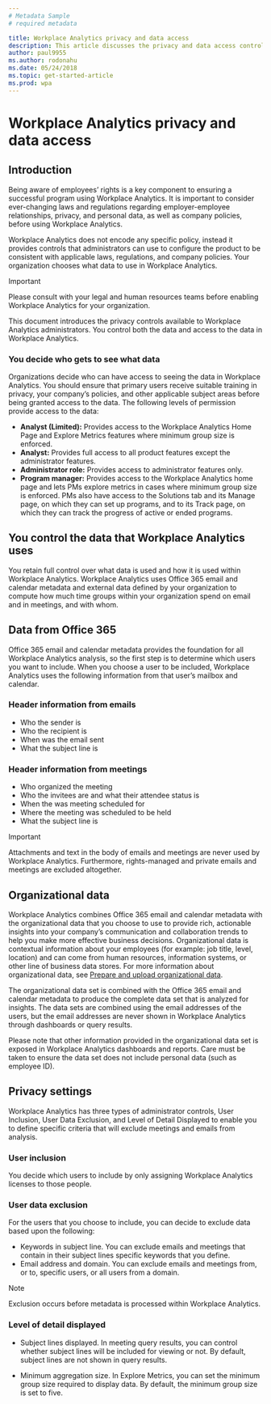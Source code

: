 ```yaml
---
# Metadata Sample
# required metadata

title: Workplace Analytics privacy and data access
description: This article discusses the privacy and data access controls available in Workplace Analytics  
author: paul9955
ms.author: rodonahu
ms.date: 05/24/2018
ms.topic: get-started-article
ms.prod: wpa
---
```

# Workplace Analytics privacy and data access

## Introduction

Being aware of employees’ rights is a key component to ensuring a successful program using Workplace Analytics. It is important to consider ever-changing laws and regulations regarding employer-employee relationships, privacy, and personal data, as well as company policies, before using Workplace Analytics. 

Workplace Analytics does not encode any specific policy, instead it provides controls that administrators can use to configure the product to be consistent with applicable laws, regulations, and company policies. Your organization chooses what data to use in Workplace Analytics. 

>[!Important]
>Please consult with your legal and human resources teams before enabling Workplace Analytics for your organization.

This document introduces the privacy controls available to Workplace Analytics administrators. You control both the data and access to the data in Workplace Analytics.


### You decide who gets to see what data
Organizations decide who can have access to seeing the data in Workplace Analytics. You should ensure that primary users receive suitable training in privacy, your company’s policies, and other applicable subject areas before being granted access to the data. The following levels of permission provide access to the data:

 * **Analyst (Limited):** Provides access to the Workplace Analytics Home Page and Explore Metrics features where minimum group size is enforced.
 * **Analyst:** Provides full access to all product features except the administrator features.
 * **Administrator role:** Provides access to administrator features only.
 * **Program manager:** Provides access to the Workplace Analytics home page and lets PMs explore metrics in cases where minimum group size is enforced. PMs also have access to the Solutions tab and its Manage page, on which they can set up programs, and to its Track page, on which they can track the progress of active or ended programs.

## You control the data that Workplace Analytics uses
You retain full control over what data is used and how it is used within Workplace Analytics. Workplace Analytics uses Office 365 email and calendar metadata and external data defined by your organization to compute how much time groups within your organization spend on email and in meetings, and with whom.

## Data from Office 365
Office 365 email and calendar metadata provides the foundation for all Workplace Analytics analysis, so the first step is to determine which users you want to include. When you choose a user to be included, Workplace Analytics uses the following information from that user’s mailbox and calendar. 

### Header information from emails
 * Who the sender is
 * Who the recipient is
 * When was the email sent
 * What the subject line is

### Header information from meetings
 * Who organized the meeting
 * Who the invitees are and what their attendee status is
 * When the was meeting scheduled for
 * Where the meeting was scheduled to be held
 * What the subject line is

>[!Important]
>Attachments and text in the body of emails and meetings are never used by Workplace Analytics. Furthermore, rights-managed and private emails and meetings are excluded altogether.

## Organizational data
Workplace Analytics combines Office 365 email and calendar metadata with the organizational data that you choose to use to provide rich, actionable insights into your company’s communication and collaboration trends to help you make more effective business decisions. Organizational data is contextual information about your employees (for example: job title, level, location) and can come from human resources, information systems, or other line of business data stores. For more information about organizational data, see [Prepare and upload organizational data](~/setup/prepare-and-upload-organizational-data.md). <!-- SWITCH THE LAST SENTENCE TO THIS WHEN DANNY'S CONTENT IS READY:  For more information about organizational data, see [Prepare organizational data](~/use/prepare-organizational-data.md). -->

The organizational data set is combined with the Office 365 email and calendar metadata to produce the complete data set that is analyzed for insights. The data sets are combined using the email addresses of the users, but the email addresses are never shown in Workplace Analytics through dashboards or query results. 

Please note that other information provided in the organizational data set is exposed in Workplace Analytics dashboards and reports. Care must be taken to ensure the data set does not include personal data (such as employee ID).

## Privacy settings
Workplace Analytics has three types of administrator controls, User Inclusion, User Data Exclusion, and Level of Detail Displayed to enable you to define specific criteria that will exclude meetings and emails from analysis.

### User inclusion
You decide which users to include by only assigning Workplace Analytics licenses to those people.

### User data exclusion
For the users that you choose to include, you can decide to exclude data based upon the following:

 * Keywords in subject line. You can exclude emails and meetings that contain in their subject lines specific keywords that you define.
 * Email address and domain. You can exclude emails and meetings from, or to, specific users, or all users from a domain.

>[!Note]
>Exclusion occurs before metadata is processed within Workplace Analytics. 

### Level of detail displayed

* Subject lines displayed. In meeting query results, you can control whether subject lines will be included for viewing or not. By default, subject lines are not shown in query results.

* Minimum aggregation size. In Explore Metrics, you can set the minimum group size required to display data. By default, the minimum group size is set to five.
